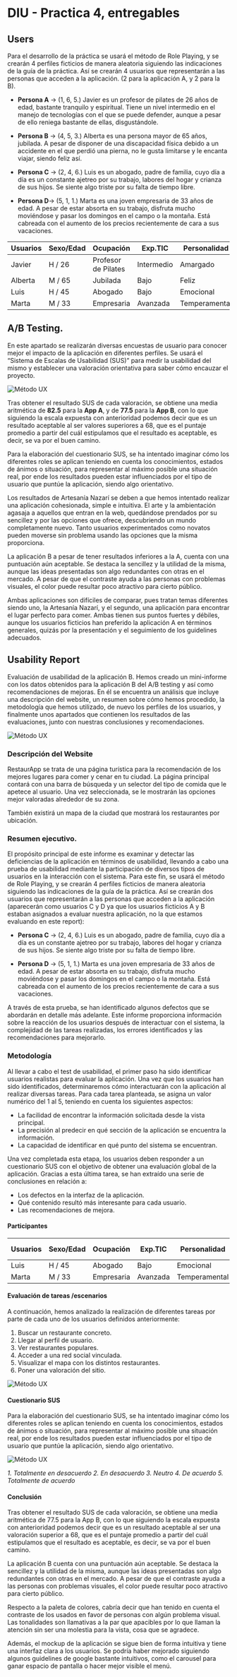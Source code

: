 # DIU - Practica 4, entregables


## Users 

Para el desarrollo de la práctica se usará el método de Role Playing, y se crearán 4 perfiles ficticios de manera aleatoria siguiendo las indicaciones de la guía de la práctica. Así se crearán 4 usuarios que representarán a las personas que acceden a la aplicación. (2 para la aplicación A, y 2 para la B).

- **Persona A** → (1, 6, 5.) Javier es un profesor de pilates de 26 años de edad, bastante tranquilo y espiritual. Tiene un nivel intermedio en el manejo de tecnologías con el que se puede defender, aunque a pesar de ello reniega bastante de ellas, disgustándole.

- **Persona B** → (4, 5, 3.) Alberta es una persona mayor de 65 años, jubilada. A pesar de disponer de una discapacidad física debido a un accidente en el que perdió una pierna, no le gusta limitarse y le encanta viajar, siendo feliz así.

- **Persona C** → (2, 4, 6.) Luis es un abogado, padre de familia, cuyo día a día es un constante ajetreo por su trabajo, labores del hogar y crianza de sus hijos. Se siente algo triste por su falta de tiempo libre.

- **Persona D**→ (5, 1, 1.) Marta es una joven empresaria de 33 años de edad. A pesar de estar absorta en su trabajo, disfruta mucho moviéndose y pasar los domingos en el campo o la montaña. Está cabreada con el aumento de los precios recientemente de cara a sus vacaciones.

| Usuarios | Sexo/Edad     | Ocupación   |  Exp.TIC    | Personalidad | Plataforma | TestA/B
| ------------- | -------- | ----------- | ----------- | -----------  | ---------- | ----
| Javier  | H / 26 | Profesor de Pilates | Intermedio  | Amargado     | Móvil.     | A 
| Alberta | M / 65 | Jubilada            | Bajo        | Feliz        | Web.       | A 
| Luis    | H / 45 | Abogado             | Bajo        | Emocional    | Móvil.     | B 
| Marta   | M / 33 | Empresaria          | Avanzada    | Temperamental| Web.       | B 


## A/B Testing. 

En este apartado se realizarán diversas encuestas de usuario para conocer mejor el impacto de la aplicación en diferentes perfiles. Se usará el “Sistema de Escalas de Usabilidad (SUS)” para medir la usabilidad del mismo y establecer una valoración orientativa para saber cómo encauzar el proyecto.

![Método UX](../img/Cuestionario.png)

Tras obtener el resultado SUS de cada valoración, se obtiene una media aritmética de **82.5** para la **App A**, y de **77.5** para la **App B**, con lo que siguiendo la escala expuesta con anterioridad podemos decir que es un resultado aceptable al ser valores superiores a 68, que es el puntaje promedio a partir del cuál estipulamos que el resultado es aceptable, es decir, se va por el buen camino.

Para la elaboración del cuestionario SUS, se ha intentado imaginar cómo los diferentes roles se aplican teniendo en cuenta los conocimientos, estados de ánimos o situación, para representar al máximo posible una situación real, por ende los resultados pueden estar influenciados por el tipo de usuario que puntúe la aplicación, siendo algo orientativo.

Los resultados de Artesanía Nazarí se deben a que hemos intentado realizar una aplicación cohesionada, simple e intuitiva. El arte y la ambientación agasaja a aquellos que entran en la web, quedándose prendados por su sencillez y por las opciones que ofrece, descubriendo un mundo completamente nuevo. Tanto usuarios experimentados como novatos pueden moverse sin problema usando las opciones que la misma proporciona.

La aplicación B a pesar de tener resultados inferiores a la A, cuenta con una puntuación aún aceptable. Se destaca la sencillez y la utilidad de la misma, aunque las ideas presentadas son algo redundantes con otras en el mercado. A pesar de que el contraste ayuda a las personas con problemas visuales, el color puede resultar poco atractivo para cierto público.

Ambas aplicaciones son difíciles de comparar, pues tratan temas diferentes siendo uno, la Artesanía Nazarí, y el segundo, una aplicación para encontrar el lugar perfecto para comer. Ambas tienen sus puntos fuertes y débiles, aunque los usuarios ficticios han preferido la aplicación A en términos generales, quizás por la presentación y el seguimiento de los guidelines adecuados.

## Usability Report

Evaluación de usabilidad de la aplicación B. Hemos creado un mini-informe con los datos obtenidos para la aplicación B del A/B testing y así como recomendaciones de mejoras. En él se encuentra un análisis que incluye una descripción del website, un resumen sobre cómo hemos procedido, la metodología que hemos utilizado, de nuevo los perfiles de los usuarios, y finalmente unos apartados que contienen los resultados de las evaluaciones, junto con nuestras conclusiones y recomendaciones.

![Método UX](../img/RestaurApp.png)

### Descripción del Website

RestaurApp se trata de una página turística para la recomendación de los mejores lugares para comer y cenar en tu ciudad. La página principal contará con una barra de búsqueda y un selector del tipo de comida que le apetece al usuario. Una vez seleccionada, se le mostrarán las opciones mejor valoradas alrededor de su zona.

También existirá un mapa de la ciudad que mostrará los restaurantes por ubicación.


### Resumen ejecutivo.

El propósito principal de este informe es examinar y detectar las deficiencias de la aplicación en términos de usabilidad, llevando a cabo una prueba de usabilidad mediante la participación de diversos tipos de usuarios en la interacción con el sistema. Para este fin, se usará el método de Role Playing, y se crearán 4 perfiles ficticios de manera aleatoria siguiendo las indicaciones de la guía de la práctica. Así se crearán dos usuarios que representarán a las personas que acceden a la aplicación (aparecerán como usuarios C y D ya que los usuarios ficticios A y B estaban asignados a evaluar nuestra aplicación, no la que estamos evaluando en este report):

- **Persona C** → (2, 4, 6.) Luis es un abogado, padre de familia, cuyo día a día es un constante ajetreo por su trabajo, labores del hogar y crianza de sus hijos. Se siente algo triste por su falta de tiempo libre.

- **Persona D** → (5, 1, 1.) Marta es una joven empresaria de 33 años de edad. A pesar de estar absorta en su trabajo, disfruta mucho moviéndose y pasar los domingos en el campo o la montaña. Está cabreada con el aumento de los precios recientemente de cara a sus vacaciones.

A través de esta prueba, se han identificado algunos defectos que se abordarán en detalle más adelante. Este informe proporciona información sobre la reacción de los usuarios después de interactuar con el sistema, la complejidad de las tareas realizadas, los errores identificados y las recomendaciones para mejorarlo.



### Metodología

Al llevar a cabo el test de usabilidad, el primer paso ha sido identificar usuarios realistas para evaluar la aplicación. Una vez que los usuarios han sido identificados, determinaremos cómo interactuarán con la aplicación al realizar diversas tareas. Para cada tarea planteada, se asigna un valor numérico del 1 al 5, teniendo en cuenta los siguientes aspectos:

- La facilidad de encontrar la información solicitada desde la vista principal.
- La precisión al predecir en qué sección de la aplicación se encuentra la información.
- La capacidad de identificar en qué punto del sistema se encuentran.

Una vez completada esta etapa, los usuarios deben responder a un cuestionario SUS con el objetivo de obtener una evaluación global de la aplicación. Gracias a  esta última tarea, se han extraído una serie de conclusiones en relación a:

- Los defectos en la interfaz de la aplicación.
- Qué contenido resultó más interesante para cada usuario.
- Las recomendaciones de mejora.

#### Participantes

| Usuarios | Sexo/Edad     | Ocupación   |  Exp.TIC    | Personalidad | Plataforma | TestA/B | SUS Score 
| ------------- | -------- | ----------- | ----------- | -----------  | ---------- | ------- | --------
| Luis    | H / 45 | Abogado             | Bajo        | Emocional    | Móvil.     | B       | 67.5
| Marta   | M / 33 | Empresaria          | Avanzada    | Temperamental| Web.       | B       | 87.5

#### Evaluación de tareas /escenarios

A continuación, hemos analizado la realización de diferentes tareas por parte de cada uno de los usuarios definidos anteriormente:
1. Buscar un restaurante concreto.
2. Llegar al perfil de usuario.
3. Ver restaurantes populares.
4. Acceder a una red social vinculada.
5. Visualizar el mapa con los distintos restaurantes.
6. Poner una valoración del sitio.

![Método UX](../img/Task.png)

#### Cuestionario SUS

Para la elaboración del cuestionario SUS, se ha intentado imaginar cómo los diferentes roles se aplican teniendo en cuenta los conocimientos, estados de ánimos o situación, para representar al máximo posible una situación real, por ende los resultados pueden estar influenciados por el tipo de usuario que puntúe la aplicación, siendo algo orientativo.


![Método UX](../img/Cuestionario2.png)

*1. Totalmente en desacuerdo*
*2. En desacuerdo*
*3. Neutro*
*4. De acuerdo*
*5. Totalmente de acuerdo*

#### Conclusión

Tras obtener el resultado SUS de cada valoración, se obtiene una media aritmética de 77.5 para la App B, con lo que siguiendo la escala expuesta con anterioridad podemos decir que es un resultado aceptable al ser una valoración superior a 68, que es el puntaje promedio a partir del cuál estipulamos que el resultado es aceptable, es decir, se va por el buen camino.

La aplicación B cuenta con una puntuación aún aceptable. Se destaca la sencillez y la utilidad de la misma, aunque las ideas presentadas son algo redundantes con otras en el mercado. A pesar de que el contraste ayuda a las personas con problemas visuales, el color puede resultar poco atractivo para cierto público.

Respecto a la paleta de colores, cabría decir que han tenido en cuenta el contraste de los usados en favor de personas con algún problema visual. Las tonalidades son llamativas a la par que apacibles por lo que llaman la atención sin ser una molestia para la vista, cosa que se agradece.

Además, el mockup de la aplicación se sigue bien de forma intuitiva y tiene una interfaz clara a los usuarios. Se podría haber mejorado siguiendo algunos guidelines de google bastante intuitivos, como el carousel para ganar espacio de pantalla o hacer mejor visible el menú.

